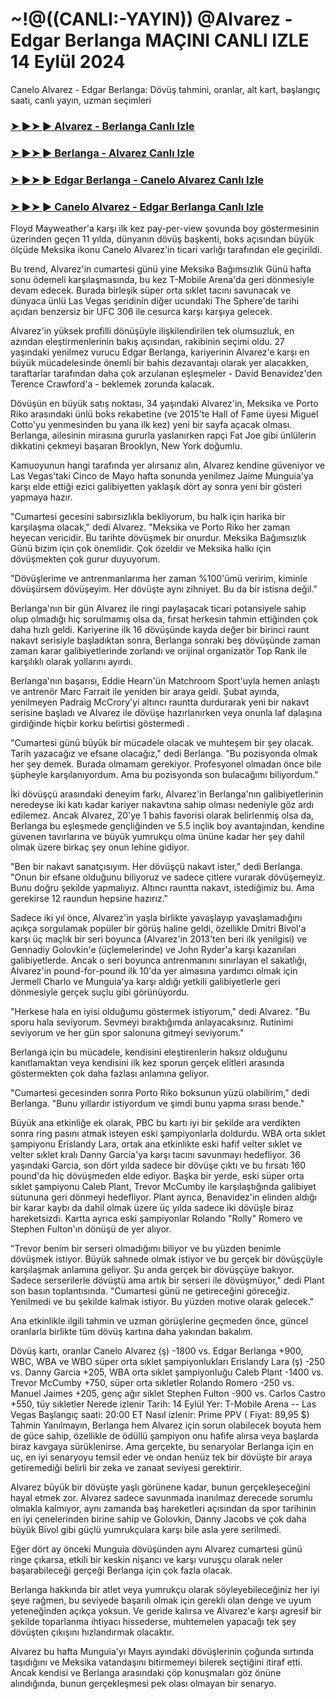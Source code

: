#  ~!@((CANLI:-YAYIN)) @Alvarez - Edgar Berlanga MAÇINI CANLI IZLE 14 Eylül 2024

Canelo Alvarez - Edgar Berlanga: Dövüş tahmini, oranlar, alt kart, başlangıç ​​saati, canlı yayın, uzman seçimleri

<h3><a href="https://cutt.ly/WeR39PY0">➤ ►➤ ► Alvarez - Berlanga Canlı Izle</a></h3>

<h3><a href="https://cutt.ly/WeR39PY0">➤ ►➤ ► Berlanga - Alvarez Canlı Izle</a></h3>

<h3><a href="https://cutt.ly/WeR39PY0">➤ ►➤ ► Edgar Berlanga - Canelo Alvarez Canlı Izle</a></h3>

<h3><a href="https://cutt.ly/WeR39PY0">➤ ►➤ ► Canelo Alvarez - Edgar Berlanga Canlı Izle</a></h3>

Floyd Mayweather'a karşı ilk kez pay-per-view şovunda boy göstermesinin üzerinden geçen 11 yılda, dünyanın dövüş başkenti, boks açısından büyük ölçüde Meksika ikonu Canelo Alvarez'in ticari varlığı tarafından ele geçirildi. 

Bu trend, Alvarez'in cumartesi günü yine Meksika Bağımsızlık Günü hafta sonu ödemeli karşılaşmasında, bu kez T-Mobile Arena'da geri dönmesiyle devam edecek. Burada birleşik süper orta sıklet tacını savunacak ve dünyaca ünlü Las Vegas şeridinin diğer ucundaki The Sphere'de tarihi açıdan benzersiz bir UFC 306 ile cesurca karşı karşıya gelecek.

Alvarez'in yüksek profilli dönüşüyle ​​ilişkilendirilen tek olumsuzluk, en azından eleştirmenlerinin bakış açısından, rakibinin seçimi oldu. 27 yaşındaki yenilmez vurucu Edgar Berlanga, kariyerinin Alvarez'e karşı en büyük mücadelesinde önemli bir bahis dezavantajı olarak yer alacakken, taraftarlar tarafından daha çok arzulanan eşleşmeler - David Benavidez'den Terence Crawford'a - beklemek zorunda kalacak. 

Dövüşün en büyük satış noktası, 34 yaşındaki Alvarez'in, Meksika ve Porto Riko arasındaki ünlü boks rekabetine (ve 2015'te Hall of Fame üyesi Miguel Cotto'yu yenmesinden bu yana ilk kez) yeni bir sayfa açacak olması. Berlanga, ailesinin mirasına gururla yaslanırken rapçi Fat Joe gibi ünlülerin dikkatini çekmeyi başaran Brooklyn, New York doğumlu. 

Kamuoyunun hangi tarafında yer alırsanız alın, Alvarez kendine güveniyor ve Las Vegas'taki Cinco de Mayo hafta sonunda yenilmez Jaime Munguia'ya karşı elde ettiği ezici galibiyetten yaklaşık dört ay sonra yeni bir gösteri yapmaya hazır. 

"Cumartesi gecesini sabırsızlıkla bekliyorum, bu halk için harika bir karşılaşma olacak," dedi Alvarez. "Meksika ve Porto Riko her zaman heyecan vericidir. Bu tarihte dövüşmek bir onurdur. Meksika Bağımsızlık Günü bizim için çok önemlidir. Çok özeldir ve Meksika halkı için dövüşmekten çok gurur duyuyorum.

"Dövüşlerime ve antrenmanlarıma her zaman %100'ümü veririm, kiminle dövüşürsem dövüşeyim. Her dövüşte aynı zihniyet. Bu da bir istisna değil."


Berlanga'nın bir gün Alvarez ile ringi paylaşacak ticari potansiyele sahip olup olmadığı hiç sorulmamış olsa da, fırsat herkesin tahmin ettiğinden çok daha hızlı geldi. Kariyerine ilk 16 dövüşünde kayda değer bir birinci raunt nakavt serisiyle başladıktan sonra, Berlanga sonraki beş dövüşünde zaman zaman karar galibiyetlerinde zorlandı ve orijinal organizatör Top Rank ile karşılıklı olarak yollarını ayırdı. 

Berlanga'nın başarısı, Eddie Hearn'ün Matchroom Sport'uyla hemen anlaştı ve antrenör Marc Farrait ile yeniden bir araya geldi. Şubat ayında, yenilmeyen Padraig McCrory'yi altıncı rauntta durdurarak yeni bir nakavt serisine başladı ve Alvarez ile dövüşe hazırlanırken veya onunla laf dalaşına girdiğinde hiçbir korku belirtisi göstermedi . 

"Cumartesi günü büyük bir mücadele olacak ve muhteşem bir şey olacak. Tarih yazacağız ve efsane olacağız," dedi Berlanga. "Bu pozisyonda olmak her şey demek. Burada olmamam gerekiyor. Profesyonel olmadan önce bile şüpheyle karşılanıyordum. Ama bu pozisyonda son bulacağımı biliyordum."

İki dövüşçü arasındaki deneyim farkı, Alvarez'in Berlanga'nın galibiyetlerinin neredeyse iki katı kadar kariyer nakavtına sahip olması nedeniyle göz ardı edilemez. Ancak Alvarez, 20'ye 1 bahis favorisi olarak belirlenmiş olsa da, Berlanga bu eşleşmede gençliğinden ve 5.5 inçlik boy avantajından, kendine güvenen tavırlarına ve büyük yumrukçu olma ününe kadar her şey dahil olmak üzere birkaç şey onun lehine gidiyor. 

"Ben bir nakavt sanatçısıyım. Her dövüşçü nakavt ister," dedi Berlanga. "Onun bir efsane olduğunu biliyoruz ve sadece çitlere vurarak dövüşemeyiz. Bunu doğru şekilde yapmalıyız. Altıncı rauntta nakavt, istediğimiz bu. Ama gerekirse 12 raundun hepsine hazırız."

Sadece iki yıl önce, Alvarez'in yaşla birlikte yavaşlayıp yavaşlamadığını açıkça sorgulamak popüler bir görüş haline geldi, özellikle Dmitri Bivol'a karşı üç maçlık bir seri boyunca (Alvarez'in 2013'ten beri ilk yenilgisi) ve Gennadiy Golovkin'e (üçlemelerinde) ve John Ryder'a karşı kazanılan galibiyetlerde. Ancak o seri boyunca antrenmanını sınırlayan el sakatlığı, Alvarez'in pound-for-pound ilk 10'da yer almasına yardımcı olmak için Jermell Charlo ve Munguia'ya karşı aldığı yetkili galibiyetlerle geri dönmesiyle gerçek suçlu gibi görünüyordu.

"Herkese hala en iyisi olduğumu göstermek istiyorum," dedi Alvarez. "Bu sporu hala seviyorum. Sevmeyi bıraktığımda anlayacaksınız. Rutinimi seviyorum ve her gün spor salonuna gitmeyi seviyorum."

Berlanga için bu mücadele, kendisini eleştirenlerin haksız olduğunu kanıtlamaktan veya kendisini ilk kez sporun gerçek elitleri arasında göstermekten çok daha fazlası anlamına geliyor. 

"Cumartesi gecesinden sonra Porto Riko boksunun yüzü olabilirim," dedi Berlanga. "Bunu yıllardır istiyordum ve şimdi bunu yapma sırası bende."

Büyük ana etkinliğe ek olarak, PBC bu kartı iyi bir şekilde ara verdikten sonra ring pasını atmak isteyen eski şampiyonlarla doldurdu. WBA orta sıklet şampiyonu Erislandy Lara, ortak ana etkinlikte eski hafif velter sıklet ve velter sıklet kralı Danny Garcia'ya karşı tacını savunmayı hedefliyor. 36 yaşındaki Garcia, son dört yılda sadece bir dövüşe çıktı ve bu fırsatı 160 pound'da hiç dövüşmeden elde ediyor. Başka bir yerde, eski süper orta sıklet şampiyonu Caleb Plant, Trevor McCumby ile karşılaştığında galibiyet sütununa geri dönmeyi hedefliyor. Plant ayrıca, Benavidez'in elinden aldığı bir karar kaybı da dahil olmak üzere üç yılda sadece iki dövüşle biraz hareketsizdi. Kartta ayrıca eski şampiyonlar Rolando "Rolly" Romero ve Stephen Fulton'ın dönüşü de yer alıyor.

"Trevor benim bir serseri olmadığımı biliyor ve bu yüzden benimle dövüşmek istiyor. Büyük sahnede olmak istiyor ve bu gerçek bir dövüşçüyle karşılaşmak anlamına geliyor. Şu anda gerçek bir dövüşçüye bakıyor. Sadece serserilerle dövüştü ama artık bir serseri ile dövüşmüyor," dedi Plant son basın toplantısında. "Cumartesi günü ne getireceğini göreceğiz. Yenilmedi ve bu şekilde kalmak istiyor. Bu yüzden motive olarak gelecek."

Ana etkinlikle ilgili tahmin ve uzman görüşlerine geçmeden önce, güncel oranlarla birlikte tüm dövüş kartına daha yakından bakalım.

Dövüş kartı, oranlar
Canelo Alvarez (ş) -1800 vs. Edgar Berlanga +900, WBC, WBA ve WBO süper orta sıklet şampiyonlukları
Erislandy Lara (ş) -250 vs. Danny Garcia +205, WBA orta sıklet şampiyonluğu
Caleb Plant -1400 vs. Trevor McCumby +750, süper orta sıkletler
Rolando Romero -250 vs. Manuel Jaimes +205, genç ağır siklet
Stephen Fulton -900 vs. Carlos Castro +550, tüy sıkletler
Nerede izlenir
Tarih:  14 Eylül 
Yer:  T-Mobile Arena -- Las Vegas
Başlangıç ​​saati:  20:00 ET
Nasıl izlenir:  Prime PPV ( Fiyat:  89,95 $)
Tahmin
Yanılmayın, Berlanga hem Alvarez için sorun olabilecek boyuta hem de güce sahip, özellikle de ödüllü şampiyon onu hafife alırsa veya başlarda biraz kavgaya sürüklenirse. Ama gerçekte, bu senaryolar Berlanga için en uç, en iyi senaryoyu temsil eder ve ondan henüz tek bir dövüşte bir araya getiremediği belirli bir zeka ve zanaat seviyesi gerektirir. 

Alvarez büyük bir dövüşte yaşlı görünene kadar, bunun gerçekleşeceğini hayal etmek zor. Alvarez sadece savunmada inanılmaz derecede sorumlu olmakla kalmıyor, aynı zamanda baş hareketleri açısından da spor tarihinin en iyi çenelerinden birine sahip ve Golovkin, Danny Jacobs ve çok daha büyük Bivol gibi güçlü yumrukçulara karşı bile asla yere serilmedi. 

Eğer dört ay önceki Munguia dövüşünden aynı Alvarez cumartesi günü ringe çıkarsa, etkili bir keskin nişancı ve karşı vuruşçu olarak neler başarabileceği gerçeği Berlanga için çok fazla olacak. 

Berlanga hakkında bir atlet veya yumrukçu olarak söyleyebileceğiniz her iyi şeye rağmen, bu seviyede başarılı olmak için gerekli olan denge ve uyum yeteneğinden açıkça yoksun. Ve geride kalırsa ve Alvarez'e karşı agresif bir şekilde toparlanma ihtiyacı hissederse, muhtemelen yapacağı tek şey dövüşten çıkışını hızlandırmak olacaktır.

Alvarez bu hafta Munguia'yı Mayıs ayındaki dövüşlerinin çoğunda sırtında taşıdığını ve Meksika vatandaşını bitirmemeyi bilerek seçtiğini itiraf etti. Ancak kendisi ve Berlanga arasındaki çöp konuşmaları göz önüne alındığında, bunun gerçekleşmesi pek olası olmayan bir senaryo. 

